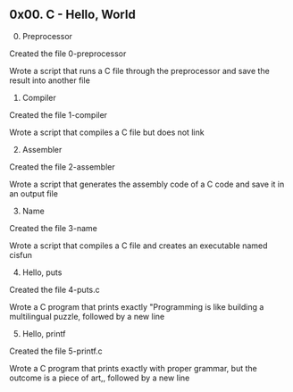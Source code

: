 ## 0x00. C - Hello, World

0. Preprocessor

Created the file 0-preprocessor

Wrote a script that runs a C file through the preprocessor and save the result into another file

1. Compiler

Created the file 1-compiler

Wrote a script that compiles a C file but does not link

2. Assembler

Created the file 2-assembler

Wrote a script that generates the assembly code of a C code and save it in an output file

3. Name

Created the file 3-name

Wrote a script that compiles a C file and creates an executable named cisfun

4. Hello, puts

Created the file 4-puts.c

Wrote a C program that prints exactly "Programming is like building a multilingual puzzle, followed by a new line

5. Hello, printf

Created the file 5-printf.c

Wrote a C program that prints exactly with proper grammar, but the outcome is a piece of art,, followed by a new line
